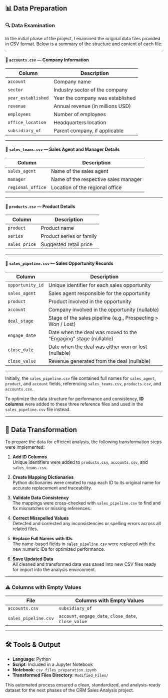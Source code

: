 ## 📊 Data Preparation

### 🔍 Data Examination

In the initial phase of the project, I examined the original data files provided in CSV format. Below is a summary of the structure and content of each file:

---

#### 📁 `accounts.csv` — Company Information

| Column            | Description                                           |
|-------------------|-------------------------------------------------------|
| `account`         | Company name                                          |
| `sector`          | Industry sector of the company                        |
| `year_established`| Year the company was established                      |
| `revenue`         | Annual revenue (in millions USD)                      |
| `employees`       | Number of employees                                   |
| `office_location` | Headquarters location                                 |
| `subsidiary_of`   | Parent company, if applicable                         |

---

#### 📁 `sales_teams.csv` — Sales Agent and Manager Details

| Column           | Description                          |
|------------------|--------------------------------------|
| `sales_agent`    | Name of the sales agent              |
| `manager`        | Name of the respective sales manager |
| `regional_office`| Location of the regional office      |

---

#### 📁 `products.csv` — Product Details

| Column        | Description                        |
|---------------|------------------------------------|
| `product`     | Product name                       |
| `series`      | Product series or family           |
| `sales_price` | Suggested retail price             |

---

#### 📁 `sales_pipeline.csv` — Sales Opportunity Records

| Column           | Description                                                       |
|------------------|-------------------------------------------------------------------|
| `opportunity_id` | Unique identifier for each sales opportunity                      |
| `sales_agent`    | Sales agent responsible for the opportunity                       |
| `product`        | Product involved in the opportunity                               |
| `account`        | Company involved in the opportunity (nullable)                    |
| `deal_stage`     | Stage of the sales pipeline (e.g., Prospecting > Won / Lost)      |
| `engage_date`    | Date when the deal was moved to the "Engaging" stage (nullable)   |
| `close_date`     | Date when the deal was either won or lost (nullable)              |
| `close_value`    | Revenue generated from the deal (nullable)                        |

---

Initially, the `sales_pipeline.csv` file contained full names for `sales_agent`, `product`, and `account` fields, referencing `sales_teams.csv`, `products.csv`, and `accounts.csv`. 

To optimize the data structure for performance and consistency, **ID columns** were added to these three reference files and used in the `sales_pipeline.csv` file instead.

---

## 🔄 Data Transformation

To prepare the data for efficient analysis, the following transformation steps were implemented:

1. **Add ID Columns**  
   Unique identifiers were added to `products.csv`, `accounts.csv`, and `sales_teams.csv`.

2. **Create Mapping Dictionaries**  
   Python dictionaries were created to map each ID to its original name for accurate replacement and traceability.

3. **Validate Data Consistency**  
   The mappings were cross-checked with `sales_pipeline.csv` to find and fix mismatches or missing references.

4. **Correct Misspelled Values**  
   Detected and corrected any inconsistencies or spelling errors across all related files.

5. **Replace Full Names with IDs**  
   The name-based fields in `sales_pipeline.csv` were replaced with the new numeric IDs for optimized performance.

6. **Save Updated Data**  
   All cleaned and transformed data was saved into new CSV files ready for import into the analysis environment.

---

### ⚠️ Columns with Empty Values

| File              | Columns with Empty Values                          |
|-------------------|----------------------------------------------------|
| `accounts.csv`    | `subsidiary_of`                                    |
| `sales_pipeline.csv` | `account`, `engage_date`, `close_date`, `close_value` |

---

## 🛠️ Tools & Output

- **Language**: Python  
- **Script**: Included in a Jupyter Notebook  
- **Notebook**: `csv_files_preparation.ipynb`  
- **Transformed Files Directory**: `Modified_Files/`

This automated process ensured a clean, standardized, and analysis-ready dataset for the next phases of the CRM Sales Analysis project.
